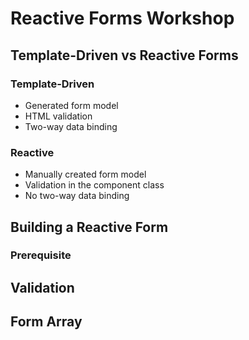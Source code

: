 # Reactive Forms Workshop

## Template-Driven vs Reactive Forms

### Template-Driven

- Generated form model
- HTML validation
- Two-way data binding

### Reactive

- Manually created form model
- Validation in the component class
- No two-way data binding

## Building a Reactive Form

### Prerequisite

## Validation

## Form Array
